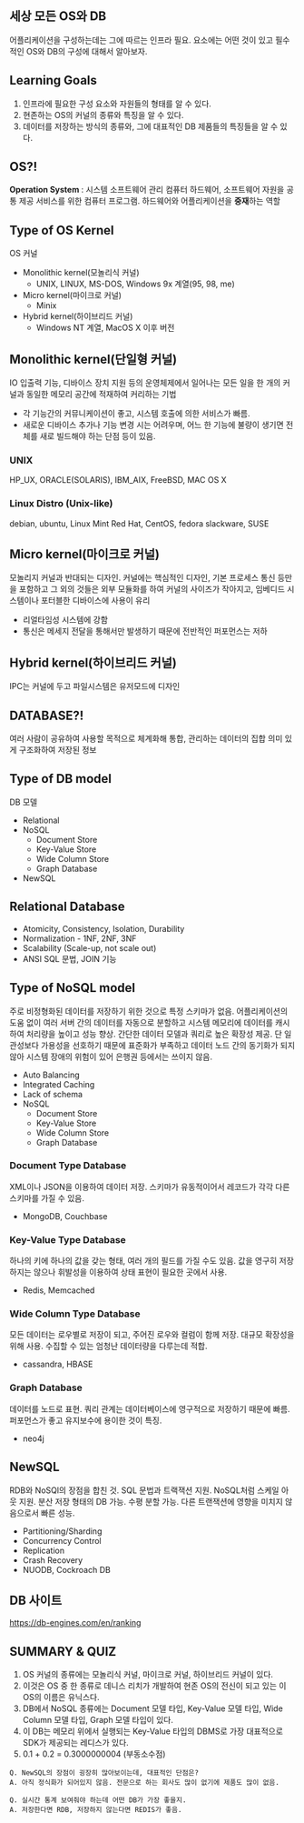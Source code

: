 ## 세상 모든 OS와 DB
어플리케이션을 구성하는데는 그에 따르는 인프라 필요. 요소에는 어떤 것이 있고 필수적인 OS와 DB의 구성에 대해서 알아보자.

## Learning Goals
1. 인프라에 필요한 구성 요소와 자원들의 형태를 알 수 있다.
2. 현존하는 OS의 커널의 종류와 특징을 알 수 있다.
3. 데이터를 저장하는 방식의 종류와, 그에 대표적인 DB 제품들의 특징들을 알 수 있다.

## OS?!
**Operation System** : 시스템 소프트웨어 관리 컴퓨터 하드웨어, 소프트웨어 자원을 공통 제공 서비스를 위한 컴퓨터 프로그램.
하드웨어와 어플리케이션을 **중재**하는 역할

## Type of OS Kernel
OS 커널
- Monolithic kernel(모놀리식 커널)
  - UNIX, LINUX, MS-DOS, Windows 9x 계열(95, 98, me)
- Micro kernel(마이크로 커널)
  - Minix
- Hybrid kernel(하이브리드 커널)
  - Windows NT 계열, MacOS X 이후 버전
  
## Monolithic kernel(단일형 커널)
IO 입출력 기능, 디바이스 장치 지원 등의 운영체제에서 일어나는 모든 일을 한 개의 커널과 동일한 메모리 공간에 적재하여 커리하는 기법
- 각 기능간의 커뮤니케이션이 좋고, 시스템 호출에 의한 서비스가 빠름.
- 새로운 디바이스 추가나 기능 변경 시는 어려우며, 어느 한 기능에 불량이 생기면 전체를 새로 빌드해야 하는 단점 등이 있음.

### UNIX
HP_UX, ORACLE(SOLARIS), IBM_AIX, FreeBSD, MAC OS X

### Linux Distro (Unix-like)
debian, ubuntu, Linux Mint
Red Hat, CentOS, fedora
slackware, SUSE

## Micro kernel(마이크로 커널)
모놀리지 커널과 반대되는 디자인. 커널에는 핵심적인 디자인, 기본 프로세스 통신 등만을 포함하고 그 외의 것들은 외부 모듈화를 하여 커널의 사이즈가 작아지고, 임베디드 시스템이나 포터블한 디바이스에 사용이 유리
- 리얼타임성 시스템에 강함
- 통신은 메세지 전달을 통해서만 발생하기 때문에 전반적인 퍼포먼스는 저하

## Hybrid kernel(하이브리드 커널)
IPC는 커널에 두고 파일시스템은 유저모드에 디자인

## DATABASE?!
여러 사람이 공유하여 사용할 목적으로 체계화해 통합, 관리하는 데이터의 집합
의미 있게 구조화하여 저장된 정보

## Type of DB model
DB 모델
- Relational
- NoSQL
  - Document Store
  - Key-Value Store
  - Wide Column Store
  - Graph Database
- NewSQL

## Relational Database
- Atomicity, Consistency, Isolation, Durability
- Normalization - 1NF, 2NF, 3NF
- Scalability (Scale-up, not scale out)
- ANSI SQL 문법, JOIN 기능

## Type of NoSQL model
주로 비정형화된 데이터를 저장하기 위한 것으로 특정 스키마가 없음.
어플리케이션의 도움 없이 여러 서버 간의 데이터를 자동으로 분할하고 시스템 메모리에 데이터를 캐시하여 처리량을 높이고 성능 향상.
간단한 데이터 모델과 쿼리로 높은 확장성 제공.
단 일관성보다 가용성을 선호하기 때문에 표준화가 부족하고 데이터 노드 간의 동기화가 되지 않아 시스템 장애의 위험이 있어 은행권 등에서는 쓰이지 않음.
- Auto Balancing
- Integrated Caching
- Lack of schema
- NoSQL
  - Document Store
  - Key-Value Store
  - Wide Column Store
  - Graph Database
  
### Document Type Database
XML이나 JSON을 이용하여 데이터 저장. 스키마가 유동적이어서 레코드가 각각 다른 스키마를 가질 수 있음.
- MongoDB, Couchbase

### Key-Value Type Database
하나의 키에 하나의 값을 갖는 형태, 여러 개의 필드를 가질 수도 있음.
값을 영구히 저장하지는 않으나 휘발성을 이용하여 상태 표현이 필요한 곳에서 사용.
- Redis, Memcached

### Wide Column Type Database
모든 데이터는 로우별로 저장이 되고, 주어진 로우와 컬럼이 함께 저장.
대규모 확장성을 위해 사용. 수집할 수 있는 엄청난 데이터량을 다루는데 적합.
- cassandra, HBASE

### Graph Database
데이터를 노드로 표현. 쿼리 관계는 데이터베이스에 영구적으로 저장하기 때문에 빠름.
퍼포먼스가 좋고 유지보수에 용이한 것이 특징.
- neo4j

## NewSQL
RDB와 NoSQl의 장점을 합친 것. SQL 문법과 트랙잭션 지원. NoSQL처럼 스케일 아웃 지원. 분산 저장 형태의 DB 가능. 수평 분할 가능. 다른 트랜잭션에 영향을 미치지 않음으로서 빠른 성능.
- Partitioning/Sharding
- Concurrency Control
- Replication
- Crash Recovery
- NUODB, Cockroach DB

## DB 사이트
https://db-engines.com/en/ranking

## SUMMARY & QUIZ
1. OS 커널의 종류에는 모놀리식 커널, 마이크로 커널, 하이브리드 커널이 있다.
2. 이것은 OS 중 한 종류로 데니스 리치가 개발하여 현존 OS의 전신이 되고 있는 이 OS의 이름은 유닉스다.
3. DB에서 NoSQL 종류에는 Document 모델 타입, Key-Value 모델 타입, Wide Column 모델 타입, Graph 모델 타입이 있다.
4. 이 DB는 메모리 위에서 실행되는 Key-Value 타입의 DBMS로 가장 대표적으로 SDK가 제공되는 레디스가 있다.
5. 0.1 + 0.2 = 0.3000000004 (부동소수점)
```
Q. NewSQL의 장점이 굉장히 많아보이는데, 대표적인 단점은?
A. 아직 정식화가 되어있지 않음. 전문으로 하는 회사도 많이 없기에 제품도 많이 없음.
```
```
Q. 실시간 통계 보여줘야 하는데 어떤 DB가 가장 좋을지.
A. 저장한다면 RDB, 저장하지 않는다면 REDIS가 좋음.
```
